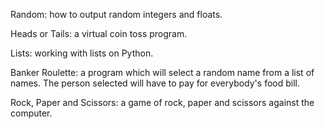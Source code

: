 Random: how to output random integers and floats.

Heads or Tails: a virtual coin toss program.

Lists: working with lists on Python.

Banker Roulette: a program which will select a random name from a list of names. The person selected will have to pay for everybody's food bill.

Rock, Paper and Scissors: a game of rock, paper and scissors against the computer.